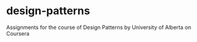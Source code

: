# design-patterns
Assignments for the course of Design Patterns by University of Alberta on Coursera
